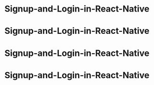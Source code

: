 # Signup-and-Login-in-React-Native
# Signup-and-Login-in-React-Native
# Signup-and-Login-in-React-Native
# Signup-and-Login-in-React-Native
